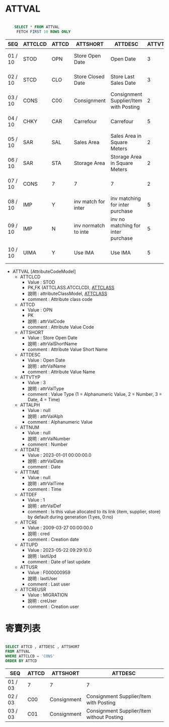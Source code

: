 
# ATTVAL


```sql
   
    SELECT * FROM ATTVAL
     FETCH FIRST 10 ROWS ONLY

```

|SEQ|ATTCLCD|ATTCD|ATTSHORT|ATTDESC|ATTVTYP|ATTALPH|ATTNUM|ATTDATE|ATTTIME|ATTDEF|ATTCRE|ATTUPD|ATTUSR|ATTCREUSR|
| -- | -- | -- | -- | -- | -- | -- | -- | -- | -- | -- | -- | -- | -- | -- |
|01 / 10|STOD|OPN|Store Open Date|Open Date|3|null|null|2023-01-01 00:00:00.0|null|1|2009-03-27 00:00:00.0|2023-05-22 09:29:10.0|F000000959|MIGRATION|
|02 / 10|STCD|CLO|Store Closed Date|Store Last Sales Date|3|null|null|2049-12-31 00:00:00.0|null|0|2009-03-27 00:00:00.0|2023-04-24 11:02:11.0|F000000959|MIGRATION|
|03 / 10|CONS|C00|Consignment|Consignment Supplier/Item with Posting|2|null|0|null|null|1|2009-03-27 00:00:00.0|2018-11-14 18:31:17.0|CM11632|MIGRATION|
|04 / 10|CHKY|CAR|Carrefour|Carrefour|5|null|null|null|null|1|2009-03-27 00:00:00.0|2018-11-14 18:31:17.0|CM11632|MIGRATION|
|05 / 10|SAR|SAL|Sales Area|Sales Area in Square Meters|2|null|0|null|null|0|2009-03-27 00:00:00.0|2018-11-14 18:31:17.0|CM11632|MIGRATION|
|06 / 10|SAR|STA|Storage Area|Storage Area in Square Meters|2|null|0|null|null|0|2009-03-27 00:00:00.0|2018-11-14 18:31:17.0|CM11632|MIGRATION|
|07 / 10|CONS|7|7|7|2|null|0|null|null|0|2009-03-27 20:00:00.0|2018-11-14 18:31:17.0|CM11632|MIGRATION|
|08 / 10|IMP|Y|inv match for inter|inv matching for inter purchase|5|null|null|null|null|0|2010-03-31 15:39:37.0|2018-11-14 18:31:17.0|CM11632|F000001609|
|09 / 10|IMP|N|inv normatch to inte|inv no matching for inter purchase|5|null|null|null|null|1|2010-03-31 15:39:37.0|2018-11-14 18:31:17.0|CM11632|F000001609|
|10 / 10|UIMA|Y|Use IMA|Use IMA|5|null|null|null|null|0|2010-03-31 15:42:09.0|2018-11-14 18:31:17.0|CM11632|F000001609|


- ATTVAL [AttributeCodeModel]
  - ATTCLCD
    - Value : STOD
    - PK,FK (ATTCLASS.ATCCLCD), [ATTCLASS](P4P_ATTCLASS_00.md)
    - 說明 : attributeClassModel, [ATTCLASS](P4P_ATTCLASS_00.md)
    - comment : Attribute class code
  - ATTCD
    - Value : OPN
    - PK
    - 說明 : attrValCode
    - comment : Attribute Value Code
  - ATTSHORT
    - Value : Store Open Date
    - 說明 : attrValShortName
    - comment : Attribute Value Short Name
  - ATTDESC
    - Value : Open Date
    - 說明 : attrValName
    - comment : Attribute Value Name
  - ATTVTYP
    - Value : 3
    - 說明 : attrValType
    - comment : Value Type (1 = Alphanumeric Value, 2 = Number, 3 = Date, 4 = Time)
  - ATTALPH
    - Value : null
    - 說明 : attrValAlph
    - comment : Alphanumeric Value
  - ATTNUM
    - Value : null
    - 說明 : attrValNumber
    - comment : Number
  - ATTDATE
    - Value : 2023-01-01 00:00:00.0
    - 說明 : attrValDate
    - comment : Date
  - ATTTIME
    - Value : null
    - 說明 : attrValTime
    - comment : Time
  - ATTDEF
    - Value : 1
    - 說明 : attrValDef
    - comment : Is this value allocated to its link (item, supplier, store) by default during generation (1:yes, 0:no)
  - ATTCRE
    - Value : 2009-03-27 00:00:00.0
    - 說明 : cred
    - comment : Creation date
  - ATTUPD
    - Value : 2023-05-22 09:29:10.0
    - 說明 : lastUpd
    - comment : Date of last update
  - ATTUSR
    - Value : F000000959
    - 說明 : lastUser
    - comment : Last user
  - ATTCREUSR
    - Value : MIGRATION
    - 說明 : creUser
    - comment : Creation user


 # 寄賣列表


 ```sql
    
 SELECT ATTCD , ATTDESC , ATTSHORT
 FROM ATTVAL
 WHERE ATTCLCD = 'CONS'
 ORDER BY ATTCD


 ```

|SEQ|ATTCD|ATTSHORT|ATTDESC|
| -- | -- | -- | -- |
|01 / 03|7|7|7|
|02 / 03|C00|Consignment|Consignment Supplier/Item with Posting|
|03 / 03|C01|Consignment|Consignment Supplier/Item without Posting|

